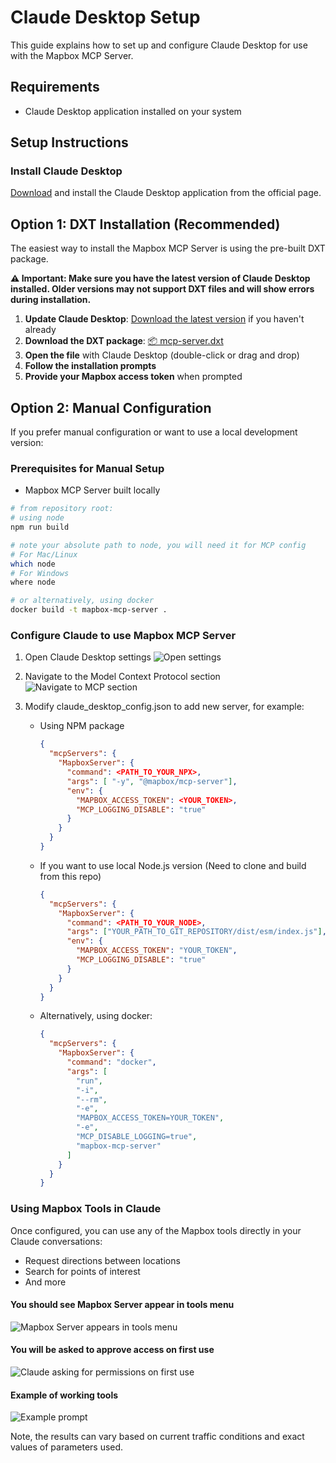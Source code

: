 # Claude Desktop Setup

This guide explains how to set up and configure Claude Desktop for use with the Mapbox MCP Server.

## Requirements

- Claude Desktop application installed on your system

## Setup Instructions

### Install Claude Desktop

[Download](https://claude.ai/download) and install the Claude Desktop application from the official page.

## Option 1: DXT Installation (Recommended)

The easiest way to install the Mapbox MCP Server is using the pre-built DXT package.

**⚠️ Important: Make sure you have the latest version of Claude Desktop installed. Older versions may not support DXT files and will show errors during installation.**

1. **Update Claude Desktop**: [Download the latest version](https://claude.ai/download) if you haven't already
2. **Download the DXT package**: [📦 mcp-server.dxt](https://github.com/mapbox/mcp-server/releases/latest/download/mcp-server.dxt)
3. **Open the file** with Claude Desktop (double-click or drag and drop)
4. **Follow the installation prompts**
5. **Provide your Mapbox access token** when prompted

## Option 2: Manual Configuration

If you prefer manual configuration or want to use a local development version:

### Prerequisites for Manual Setup

- Mapbox MCP Server built locally

```sh
# from repository root:
# using node
npm run build

# note your absolute path to node, you will need it for MCP config
# For Mac/Linux
which node
# For Windows
where node

# or alternatively, using docker
docker build -t mapbox-mcp-server .
```

### Configure Claude to use Mapbox MCP Server

1. Open Claude Desktop settings
   ![Open settings](images/claude-desktop-settings.png)
1. Navigate to the Model Context Protocol section
   ![Navigate to MCP section](images/claude-mcp-section.png)
1. Modify claude_desktop_config.json to add new server, for example:

   - Using NPM package
     ```json
     {
       "mcpServers": {
         "MapboxServer": {
           "command": <PATH_TO_YOUR_NPX>,
           "args": [ "-y", "@mapbox/mcp-server"],
           "env": {
             "MAPBOX_ACCESS_TOKEN": <YOUR_TOKEN>,
             "MCP_LOGGING_DISABLE": "true"
           }
         }
       }
     }
     ```
   - If you want to use local Node.js version (Need to clone and build from this repo)

     ```json
     {
       "mcpServers": {
         "MapboxServer": {
           "command": <PATH_TO_YOUR_NODE>,
           "args": ["YOUR_PATH_TO_GIT_REPOSITORY/dist/esm/index.js"],
           "env": {
             "MAPBOX_ACCESS_TOKEN": "YOUR_TOKEN",
             "MCP_LOGGING_DISABLE": "true"
           }
         }
       }
     }
     ```

   - Alternatively, using docker:

     ```json
     {
       "mcpServers": {
         "MapboxServer": {
           "command": "docker",
           "args": [
             "run",
             "-i",
             "--rm",
             "-e",
             "MAPBOX_ACCESS_TOKEN=YOUR_TOKEN",
             "-e",
             "MCP_DISABLE_LOGGING=true",
             "mapbox-mcp-server"
           ]
         }
       }
     }
     ```

### Using Mapbox Tools in Claude

Once configured, you can use any of the Mapbox tools directly in your Claude conversations:

- Request directions between locations
- Search for points of interest
- And more

#### You should see Mapbox Server appear in tools menu

![Mapbox Server appears in tools menu](images/mapbox-server-tools-menu.png)

#### You will be asked to approve access on first use

![Claude asking for permissions on first use](images/claude-permission-prompt.png)

#### Example of working tools

![Example prompt](images/mapbox-tool-example-usage.png)

Note, the results can vary based on current traffic conditions and exact values of parameters used.
